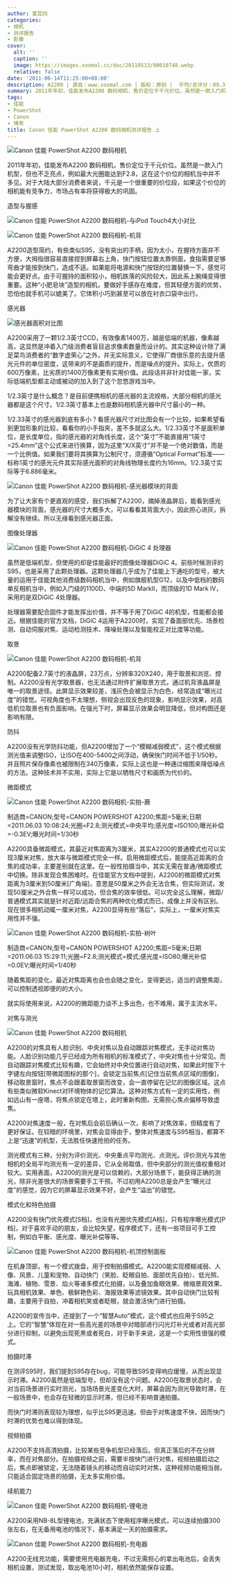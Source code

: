 ```yaml
---
author: 夏昆冈
categories:
- 相机
- 测评报告
- 影像
cover:
  alt: ''
  caption: ''
  image: https://images.soomal.cc/doc/20110513/00010748.webp
  relative: false
date: '2011-06-14T11:25:00+08:00'
description: A2200 | 源自：www.soomal.com | 版权：原创 |  平均/总评分：09.30/93
summary: 2011年年初，佳能发布A2200 数码相机，售价定位于千元价位。虽然是一款入门机型，但也不乏亮点，例如最大光圈能达到F2.8，这在这个价位的相机当中并不多见。对于大陆大部分消费者来说，千元是一个很重要的价位段，如果这个价位的相机能有竞争力，市场占有率将获得极大的巩固。
tags:
- 佳能
- PowerShot
- Canon
- 博秀
title: Canon 佳能 PowerShot A2200 数码相机测评报告 上
---
```


![Canon 佳能 PowerShot A2200 数码相机](https://images.soomal.cc/doc/20110513/00010743.webp)



2011年年初，佳能发布A2200 数码相机，售价定位于千元价位。虽然是一款入门机型，但也不乏亮点，例如最大光圈能达到F2.8，这在这个价位的相机当中并不多见。对于大陆大部分消费者来说，千元是一个很重要的价位段，如果这个价位的相机能有竞争力，市场占有率将获得极大的巩固。



造型与握感



![Canon 佳能 PowerShot A2200 数码相机-与iPod Touch4大小对比](https://images.soomal.cc/doc/20110513/00010754.webp)



![Canon 佳能 PowerShot A2200 数码相机-机背](https://images.soomal.cc/doc/20110513/00010745.webp)



A2200造型简约，有些类似S95，没有突出的手柄，因为太小，在握持方面并不方便，大拇指很容易直接捏到屏幕右上角，快门按钮位置太靠侧面，食指需要足够弯曲才能按到快门，造成不适。如果能将电源和快门按钮的位置替换一下，感觉可能会更好点。由于可握持的面积较小，相机跌落的风险较大，因此系上腕绳变得很重要。这种“小肥皂块”造型的相机，要做好手感存在难度，但其轻便方面的优势，恐怕也就手机可以媲美了。它体积小巧到甚至可以放在衬衣口袋中出行。



感光器



![感光器面积对比图](https://images.soomal.cc/doc/20110320/00009766.webp)



A2200采用了一颗1/2.3英寸CCD，有效像素1400万，越是低端的机器，像素越高，这显然是冲着入门级消费者盲目追求像素数量而设计的。其实这种设计除了满足菜鸟消费者的“数字虚荣心”之外，并无实际意义，它使得厂商很乐意的去提升感光元件的单位密度，这带来的不是画质的提升，而是噪点的提升。实际上，优质的600万像素，比劣质的1400万像素更有实用价值。此段话并非针对佳能一家，实际低端机型都主动或被动的加入到了这个忽悠游戏当中。



1/2.3英寸是什么概念？是目前便携相机的感光器的主流规格，大部分相机的感光器都是这个尺寸。1/2.3英寸基本上也是数码相机感光器中尺寸最小的一种。



1/2.33英寸的感光器到底有多小？看感光器尺寸对比图会有一个比较，如果希望看到更加形象的比较，看看你的小手指夹，差不多就这么大。1/2.33英寸不是面积单位，是长度单位，指的感光器的对角线长度，这个“英寸”不能直接用“1英寸=25.4mm”这个公式来进行换算，因为这里“X/X英寸”并不是一个绝对数值，而是一个比例值。如果我们要将其换算为公制尺寸，须遵循“Optical Format”标准――标称1英寸的感光元件其实际感光面积的对角线物理长度约为16mm。1/2.3英寸实际等于6.886毫米。



![Canon 佳能 PowerShot A2200 数码相机-感光器模块的背面](https://images.soomal.cc/doc/20110613/00011336.webp)



为了让大家有个更直观的感受，我们拆解了A2200，摘掉液晶屏后，能看到感光器模块的背面，感光器的尺寸大概多大，可以看看其背面大小，因此担心进灰，拆解没有继续。所以无缘看到感光器正面。



图像处理器



![Canon 佳能 PowerShot A2200 数码相机-DiGiC 4 处理器](https://images.soomal.cc/doc/20110513/00010760.webp)



虽然是低端机型，但使用的却是佳能最好的图像处理器DiGiC 4。前些时候测评的S95，也是采用了此颗处理器。这颗处理器几乎成为了佳能上下通吃的型号，被大量的运用于佳能其他消费级数码相机当中，例如旗舰机型G12，以及中低档的数码单反相机当中，例如入门级的1100D、中端的5D MarkII，而顶级的1D Mark IV，采用的是双DiGiC 4处理器。



处理器需要配合固件才能发挥出价值，并不等于用了DiGiC 4的机型，性能都会接近。根据佳能的官方文档，DiGiC 4运用于A2200时，实现了备面部优先、场景检测、自动伺服对焦、运动检测技术、降噪处理以及智能校正对比度等功能。



取景



![Canon 佳能 PowerShot A2200 数码相机-机背](https://images.soomal.cc/doc/20110513/00010745.webp)



A2200配备2.7英寸的液晶屏，23万点，分辨率320X240，用于取景和浏览、控制。A2200没有光学取景器，也无法通过附件扩展取景方式，通过机背液晶屏是唯一的取景途径。此屏显示效果较差，浅灰色会被显示为白色，经常造成“曝光过度”的错觉。可视角度也不太理想，侧视会出现反色的现象，影响显示效果，对高低机位取景也有负面影响。在强光下时，屏幕显示效果会明显降低，但对构图还是影响有限。



防抖



A2200没有光学防抖功能，但A2200增加了一个“模糊减弱模式”，这个模式根据测光值来调整ISO，让ISO在400-5400之间浮动，确保快门时间不低于1/50秒。并且照片保存像素也被限制在340万像素，实际上这也是一种通过缩图来降低噪点的方法。这种技术并不实用，实际上它是以牺牲尺寸和画质为代价的。



微距模式



![Canon 佳能 PowerShot A2200 数码相机-实拍-蕨](https://images.soomal.cc/doc/20110606/00011177.webp)

制造商=CANON;型号=CANON POWERSHOT A2200;焦距=5毫米;日期=2011.06.03 10:08:24;光圈=F2.8;测光模式=中央平均;感光度=ISO100;曝光补偿=-0.3EV;曝光时间=1/30秒



A2200具备微距模式，其最近对焦距离为3厘米，其实A2200的普通模式也可以实现3厘米对焦，放大率与微距模式完全一样。启用微距模式后，能提高近距离的合焦的成功率，主要差别就在这里。在一般性拍摄当中，其实无需在普通/微距模式中切换。除非发现合焦困难时。在佳能官方文档中提到，A2200的微距模式对焦距离为3厘米到50厘米[广角端]，意思是50厘米之外会无法合焦，但实际测试，发现50厘米之外合焦一样可以成功，但合焦的效率很低。可以完全这么理解，微距/普通模式其实就是针对近距/远距合焦的两种优化模式而已，成像上并没有区别。现在很多相机动辄一厘米对焦，A2200显得有些“落后”，实际上，一厘米对焦实用性并不强。



![Canon 佳能 PowerShot A2200 数码相机-实拍-树叶](https://images.soomal.cc/doc/20110606/00011188.webp)

制造商=CANON;型号=CANON POWERSHOT A2200;焦距=5毫米;日期=2011.06.03 15:29:11;光圈=F2.8;测光模式=模式;感光度=ISO80;曝光补偿=0.0EV;曝光时间=1/40秒



随着焦距的变化，最近对焦距离也会也会随之变化，变得更远，适当的调整焦距，可以控制透视即便的的大小。



就实际使用来说，A2200的微距能力谈不上多出色，也不难用，属于主流水平。



对焦与测光



![Canon 佳能 PowerShot A2200 数码相机](https://images.soomal.cc/doc/20110513/00010744.webp)



A2200的对焦具有人脸识别、中央对焦以及自动跟踪对焦模式，无手动对焦功能。人脸识别功能几乎已经成为所有相机的标准模式了，中央对焦也十分常见。而自动跟踪对焦模式比较有趣，它会始终对中央位置进行自动对焦，如果此时按下十字键左向按钮[带微距图标的那个]，会锁定当前焦点[记住当前焦点区域的图像]，移动取景窗时，焦点不会跟着取景窗而改变，会一直停留在记忆的图像区域。这点有些类似微软Kinect对环境物体的记忆算法。这种对焦方式有一定的实用性，例如远山有一座塔，将焦点锁定在塔上，此时重新构图，无需担心焦点偏移导致虚焦。



A2200对焦速度一般，在对焦后会前后确认一次，影响了对焦效率，但精度有了更好保证。在较暗的环境里，对焦会显得由于，整体对焦速度与S95相当，都算不上是“迅速”的机型，无法胜任快速抢拍的任务。



测光模式有三种，分别为评价测光、中央重点平均测光、点测光。评价测光与其他相机的全局平均测光有一定的差异，它从全局取值，但中央部分的测光值权重相对较大。实用表面，A2200的测光是可以信赖的，大部分场景下，能获得正确的测光，除非光差很大的场景需要手工干预。不过初用A2200总是会产生“曝光过度”的感觉，因为它的屏幕显示效果不好，会产生“溢出”的错觉。



模式化和特色拍摄



A2200没有快门优先模式[S档]，也没有光圈优先模式[A档]，只有程序曝光模式[P档]，对于喜欢手动的朋友，会比较失望，程序模式下，还有一些项目可手工控制，例如白平衡、感光度、曝光补偿等等。



![Canon 佳能 PowerShot A2200 数码相机-机顶控制面板](https://images.soomal.cc/doc/20110513/00010750.webp)



在机身顶部，有一个模式拨盘，用于控制拍摄模式。A2200能实现模糊减弱、人像、风景、儿童和宠物、自动快门（笑脸、眨眼自拍、面部优先自拍）、低光照、海滩、植物、雪景、焰火等诸多模式化拍摄，以及叠加鱼眼效果、微缩景观效果、玩具相机效果、单色、极鲜艳色彩、海报效果等滤镜效果。其中自动快门比较有趣，主要用于自拍，冲着相机笑或者眨眼，就会激活快门进行拍摄。



A2200的宣传当中，还提到了一个“智慧Auto”模式，这个模式也应用于S95之上。它的“智慧”体现在对一些高光差的场景中对暗部进行闪光灯补光或者对高光部分进行抑制，以避免出现死黑或者死白，对于新手来说，这是一个实用性很强的模式。



拍摄时滞



在测评S95时，我们提到S95存在bug，可能导致S95变得响应缓慢，从而出现显示时滞。A2200虽然是低端型号，但却没有这个问题。A2200在取景状态时，会对当前场景进行实时测光，当场场景光差变化大时，屏幕会因为测光导致时滞，在一般场景中，也会存在轻微的显示时滞，但已经不影响普通拍摄。



而快门时滞则表现较为理想，似乎比S95更迅速。但由于对焦速度不快，因而快门时滞的优势也难以得到体现。



视频拍摄



A2200不支持高清拍摄，比较某些竞争机型已经落后。但真正落后的不在分辨率，而在对焦部分。在拍摄视频之前，需要半按快门进行对焦，视频拍摄启动之后，焦点即被锁定，无法随着镜头的移动而自动实时对焦，这种视频功能相当弱，只能适合固定场景的拍摄，无太多实用价值。



续航能力



![Canon 佳能 PowerShot A2200 数码相机-锂电池](https://images.soomal.cc/doc/20110513/00010764.webp)



A2200采用NB-8L型锂电池，充满状态下使用程序曝光模式，可以连续拍摄300张左右，在无备用电池的情况下，基本满足一天的拍摄需求。



![Canon 佳能 PowerShot A2200 数码相机-充电器](https://images.soomal.cc/doc/20110513/00010763.webp)



A2200无线充功能，需要使用充电器充电，不过无需担心的拿出电池后，会丢失相机设置，测试发现，取出电池10小时，相机依然能保存设置。